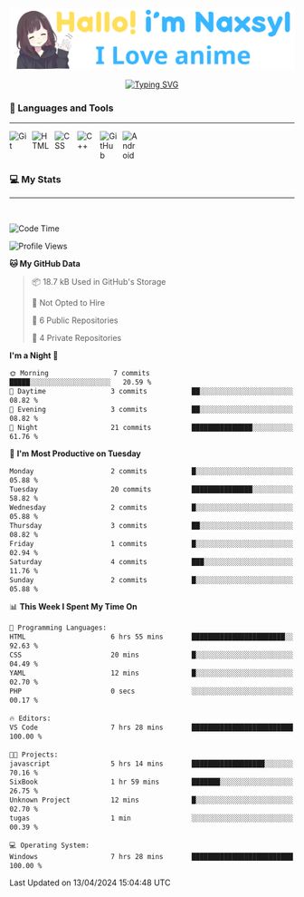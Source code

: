 <p align="center"><a href="https://github.com/Naxsyl"><img width=580px alt="Hello, I'm Naxsyl. I Love Anime" src="img/banner.png" /></a></p>

<p align="center">
<a href="https://git.io/typing-svg"><img src="https://readme-typing-svg.herokuapp.com?font=Fira+Code&weight=600&size=22&pause=1000&center=true&vCenter=true&random=false&width=435&lines=Newbie+Programmer;Back-end+web+and+app+developer;Learn+Something+Interesting" alt="Typing SVG" /></a>
</p>

### 🧰 Languages and Tools

---

<img align="left" alt="Git" width="30px" style="padding-right:10px;" src="https://cdn.jsdelivr.net/gh/devicons/devicon/icons/git/git-original.svg" />
<img align="left" alt="HTML" width="30px" style="padding-right:10px;" src="https://cdn.jsdelivr.net/gh/devicons/devicon/icons/html5/html5-plain.svg" />
<img align="left" alt="CSS" width="30px" style="padding-right:10px;" src="https://cdn.jsdelivr.net/gh/devicons/devicon/icons/css3/css3-plain.svg" />
<img align="left" alt="C++" width="30px" style="padding-right:10px;" src="https://cdn.jsdelivr.net/gh/devicons/devicon/icons/cplusplus/cplusplus-line.svg" />
<img align="left" alt="GitHub" width="30px" style="padding-right:10px;" src="https://cdn.jsdelivr.net/gh/devicons/devicon/icons/github/github-original.svg" />
<img align="left" alt="Android" width="30px" style="padding-right:10px;" src="https://cdn.jsdelivr.net/gh/devicons/devicon/icons/android/android-plain.svg" />
<br>
<br>
<br>


### 💻 My Stats

---

<br>

<!--START_SECTION:waka-->
![Code Time](http://img.shields.io/badge/Code%20Time-6%20hrs%2051%20mins-blue)

![Profile Views](http://img.shields.io/badge/Profile%20Views-216-blue)

**🐱 My GitHub Data** 

> 📦 18.7 kB Used in GitHub's Storage 
 > 
> 🚫 Not Opted to Hire
 > 
> 📜 6 Public Repositories 
 > 
> 🔑 4 Private Repositories 
 > 
**I'm a Night 🦉** 

```text
🌞 Morning                7 commits           █████░░░░░░░░░░░░░░░░░░░░   20.59 % 
🌆 Daytime                3 commits           ██░░░░░░░░░░░░░░░░░░░░░░░   08.82 % 
🌃 Evening                3 commits           ██░░░░░░░░░░░░░░░░░░░░░░░   08.82 % 
🌙 Night                  21 commits          ███████████████░░░░░░░░░░   61.76 % 
```
📅 **I'm Most Productive on Tuesday** 

```text
Monday                   2 commits           █░░░░░░░░░░░░░░░░░░░░░░░░   05.88 % 
Tuesday                  20 commits          ███████████████░░░░░░░░░░   58.82 % 
Wednesday                2 commits           █░░░░░░░░░░░░░░░░░░░░░░░░   05.88 % 
Thursday                 3 commits           ██░░░░░░░░░░░░░░░░░░░░░░░   08.82 % 
Friday                   1 commits           █░░░░░░░░░░░░░░░░░░░░░░░░   02.94 % 
Saturday                 4 commits           ███░░░░░░░░░░░░░░░░░░░░░░   11.76 % 
Sunday                   2 commits           █░░░░░░░░░░░░░░░░░░░░░░░░   05.88 % 
```


📊 **This Week I Spent My Time On** 

```text
💬 Programming Languages: 
HTML                     6 hrs 55 mins       ███████████████████████░░   92.63 % 
CSS                      20 mins             █░░░░░░░░░░░░░░░░░░░░░░░░   04.49 % 
YAML                     12 mins             █░░░░░░░░░░░░░░░░░░░░░░░░   02.70 % 
PHP                      0 secs              ░░░░░░░░░░░░░░░░░░░░░░░░░   00.17 % 

🔥 Editors: 
VS Code                  7 hrs 28 mins       █████████████████████████   100.00 % 

🐱‍💻 Projects: 
javascript               5 hrs 14 mins       ██████████████████░░░░░░░   70.16 % 
SixBook                  1 hr 59 mins        ███████░░░░░░░░░░░░░░░░░░   26.75 % 
Unknown Project          12 mins             █░░░░░░░░░░░░░░░░░░░░░░░░   02.70 % 
tugas                    1 min               ░░░░░░░░░░░░░░░░░░░░░░░░░   00.39 % 

💻 Operating System: 
Windows                  7 hrs 28 mins       █████████████████████████   100.00 % 
```


 Last Updated on 13/04/2024 15:04:48 UTC
<!--END_SECTION:waka-->
